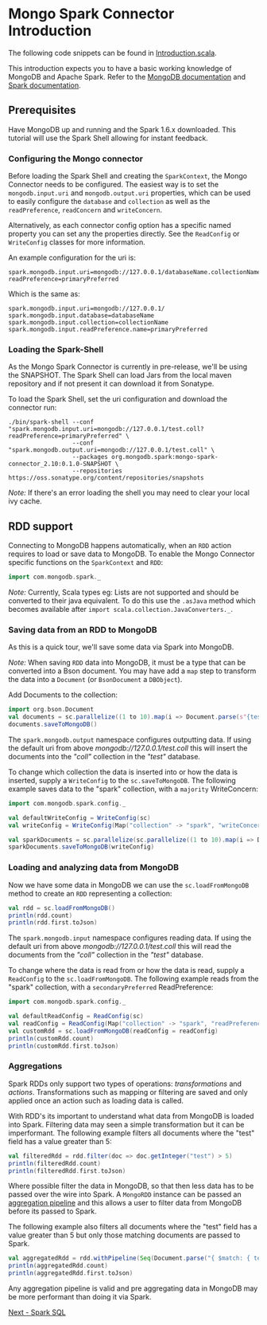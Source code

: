 # Mongo Spark Connector Introduction

The following code snippets can be found in [Introduction.scala](../examples/src/test/scala/tour/Introduction.scala).

This introduction expects you to have a basic working knowledge of MongoDB and Apache Spark. Refer to the 
[MongoDB documentation](https://docs.mongodb.org/) and [Spark documentation](https://spark.apache.org/docs/latest/).

## Prerequisites

Have MongoDB up and running and the Spark 1.6.x downloaded. This tutorial will use the Spark Shell allowing for instant feedback.

### Configuring the Mongo connector

Before loading the Spark Shell and creating the `SparkContext`, the Mongo Connector needs to be configured.  The easiest way is to set 
the `mongodb.input.uri` and `mongodb.output.uri` properties, which can be used to easily configure the `database` and `collection` as well as 
the `readPreference`, `readConcern` and `writeConcern`. 

Alternatively, as each connector config option has a specific named property you can set any the properties directly. See the 
`ReadConfig` or `WriteConfig` classes for more information.

An example configuration for the uri is:
```
spark.mongodb.input.uri=mongodb://127.0.0.1/databaseName.collectionName?readPreference=primaryPreferred
```

Which is the same as:
```
spark.mongodb.input.uri=mongodb://127.0.0.1/
spark.mongodb.input.database=databaseName
spark.mongodb.input.collection=collectionName
spark.mongodb.input.readPreference.name=primaryPreferred
```

### Loading the Spark-Shell
As the Mongo Spark Connector is currently in pre-release, we'll be using the SNAPSHOT.  The Spark Shell can load Jars from the local maven 
repository and if not present it can download it from Sonatype. 


To load the Spark Shell, set the uri configuration and download the connector run:

```
./bin/spark-shell --conf "spark.mongodb.input.uri=mongodb://127.0.0.1/test.coll?readPreference=primaryPreferred" \
                  --conf "spark.mongodb.output.uri=mongodb://127.0.0.1/test.coll" \
                  --packages org.mongodb.spark:mongo-spark-connector_2.10:0.1.0-SNAPSHOT \
                  --repositories https://oss.sonatype.org/content/repositories/snapshots
```

*Note:* If there's an error loading the shell you may need to clear your local ivy cache. 


## RDD support

Connecting to MongoDB happens automatically, when an `RDD` action requires to load or save data to MongoDB.
To enable the Mongo Connector specific functions on the `SparkContext` and `RDD`:

```scala
import com.mongodb.spark._
```

*Note:* Currently, Scala types eg: Lists are not supported and should be converted to their java equivalent.
To do this use the `.asJava` method which becomes available after `import scala.collection.JavaConverters._`.

### Saving data from an RDD to MongoDB

As this is a quick tour, we'll save some data via Spark into MongoDB.

*Note:* When saving `RDD` data into MongoDB, it must be a type that can be converted into a Bson document. 
You may have add a `map` step to transform the data into a `Document` (or `BsonDocument` a `DBObject`).

Add Documents to the collection:

```scala
import org.bson.Document
val documents = sc.parallelize((1 to 10).map(i => Document.parse(s"{test: $i}")))
documents.saveToMongoDB()
```

The `spark.mongodb.output` namespace configures outputting data. If using the default uri from above 
*mongodb://127.0.0.1/test.coll* this will insert the documents into the *"coll"* collection in the *"test"* database.

To change which collection the data is inserted into or how the data is inserted, supply a `WriteConfig` to the `sc.saveToMongoDB`. 
The following example saves data to the "spark" collection, with a `majority` WriteConcern:
                                                                                                                             
```scala
import com.mongodb.spark.config._

val defaultWriteConfig = WriteConfig(sc)
val writeConfig = WriteConfig(Map("collection" -> "spark", "writeConcern.w" -> "majority"), Some(defaultWriteConfig))

val sparkDocuments = sc.parallelize(sc.parallelize((1 to 10).map(i => Document.parse(s"{spark: $i}"))))
sparkDocuments.saveToMongoDB(writeConfig)
```

### Loading and analyzing data from MongoDB

Now we have some data in MongoDB we can use the `sc.loadFromMongoDB` method to create an `RDD` representing a collection:

```scala
val rdd = sc.loadFromMongoDB()
println(rdd.count)
println(rdd.first.toJson)
```

The `spark.mongodb.input` namespace configures reading data. If using the default uri from above 
*mongodb://127.0.0.1/test.coll* this will read the documents from the *"coll"* collection in the *"test"* database.

To change where the data is read from or how the data is read, supply a `ReadConfig` to the `sc.loadFromMongoDB`. 
The following example reads from the "spark" collection, with a `secondaryPreferred` ReadPreference:
                                                                                                                             
```scala
import com.mongodb.spark.config._

val defaultReadConfig = ReadConfig(sc)
val readConfig = ReadConfig(Map("collection" -> "spark", "readPreference.name" -> "secondaryPreferred"), Some(defaultReadConfig))
val customRdd = sc.loadFromMongoDB(readConfig = readConfig)
println(customRdd.count)
println(customRdd.first.toJson)
```

### Aggregations

Spark RDDs only support two types of operations: *transformations* and *actions*. 
Transformations such as mapping or filtering are saved and only applied once an action such as loading data is called.

With RDD's its important to understand what data from MongoDB is loaded into Spark. Filtering data may seen a simple transformation but it 
can be imperformant. The following example filters all documents where the "test" field has a value greater than 5:

```scala
val filteredRdd = rdd.filter(doc => doc.getInteger("test") > 5)
println(filteredRdd.count)
println(filteredRdd.first.toJson)
```

Where possible filter the data in MongoDB, so that then less data has to be passed over the wire into Spark.  A `MongoRDD` instance can be 
passed an [aggregation pipeline](https://docs.mongodb.org/manual/core/aggregation-pipeline/) and this allows a user to filter data from 
MongoDB before its passed to Spark.

The following example also filters all documents where the "test" field has a value greater than 5 but only those matching documents are 
passed to Spark.

```scala
val aggregatedRdd = rdd.withPipeline(Seq(Document.parse("{ $match: { test : { $gt : 5 } } }")))
println(aggregatedRdd.count)
println(aggregatedRdd.first.toJson)
```
Any aggregation pipeline is valid and pre aggregating data in MongoDB may be more performant than doing it via Spark.

[Next - Spark SQL](1-sparkSQL.md)

